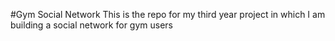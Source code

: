 #Gym Social Network
This is the repo for my third year project in which I am building a social network for gym users
